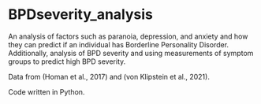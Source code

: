# BPDseverity_analysis
An analysis of factors such as paranoia, depression, and anxiety and how they can predict if an individual has Borderline Personality Disorder. Additionally, analysis of BPD severity and using measurements of symptom groups to predict high BPD severity.

Data from (Homan et al., 2017) and (von Klipstein et al., 2021).

Code written in Python.